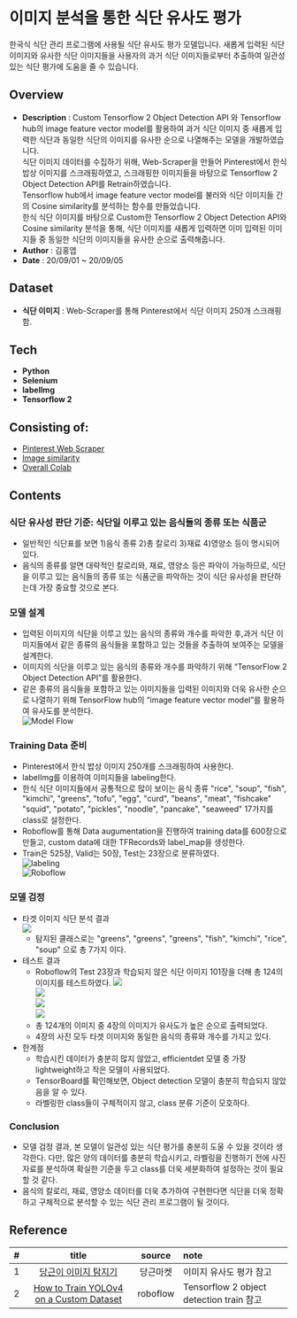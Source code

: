 # 이미지 분석을 통한 식단 유사도 평가
한국식 식단 관리 프로그램에 사용될 식단 유사도 평가 모델입니다. 새롭게 입력된 식단 이미지와 유사한 식단 이미지들을 사용자의 과거 식단 이미지들로부터 추출하여 일관성 있는 식단 평가에 도움을 줄 수 있습니다.
## Overview
- **Description** : Custom Tensorflow 2 Object Detection API 와 Tensorflow hub의 image feature vector model를 활용하여 과거 식단 이미지 중 새롭게 입력한 식단과 동일한 식단의 이미지를 유사한 순으로 나열해주는 모델을 개발하였습니다.   
식단 이미지 데이터를 수집하기 위해, Web-Scraper을 만들어 Pinterest에서 한식 밥상 이미지를 스크래핑하였고, 스크래핑한 이미지들을 바탕으로 Tensorflow 2 Object Detection API를 Retrain하였습니다.   
Tensorflow hub에서 image feature vector model를 불러와 식단 이미지들 간의 Cosine similarity를 분석하는 함수를 만들었습니다.   
한식 식단 이미지를 바탕으로 Custom한 Tensorflow 2 Object Detection API와 Cosine similarity 분석을 통해, 식단 이미지를 새롭게 입력하면 이미 입력된 이미지들 중 동일한 식단의 이미지들을 유사한 순으로 출력해줍니다.
- **Author** : 김홍엽
- **Date** : 20/09/01 ~ 20/09/05
## Dataset
- **식단 이미지** : Web-Scraper를 통해 Pinterest에서 식단 이미지 250개 스크래핑함.
## Tech
- **Python**
- **Selenium**
- **labelImg**
- **Tensorflow 2**
## Consisting of:
- [Pinterest Web Scraper](https://github.com/hngyb/Project/blob/master/Diet-image-analysis/Diet-image-Scraper.py)
- [Image similarity](https://github.com/hngyb/Project/blob/master/Diet-image-analysis/Image-similarity.ipynb)
- [Overall Colab](https://colab.research.google.com/drive/1rq6bCdX2KkgVKMmwrwdtnO52DTkD4TMD?usp=sharing)
## Contents
### 식단 유사성 판단 기준: 식단일 이루고 있는 음식들의 종류 또는 식품군
- 일반적인 식단표를 보면 1)음식 종류 2)총 칼로리 3)재료 4)영양소 등이 명시되어 있다.
- 음식의 종류를 알면 대략적인 칼로리와, 재료, 영양소 등은 파악이 가능하므로, 식단을 이루고 있는 음식들의 종류 또는 식품군을 파악하는 것이 식단 유사성을 판단하는데 가장 중요할 것으로 본다.
### 모델 설계
- 입력된 이미지의 식단을 이루고 있는 음식의 종류와 개수를 파악한 후,과거 식단 이미지들에서 같은 종류의 음식들을 포함하고 있는 것들을 추출하여 보여주는 모델을 설계한다.
- 이미지의 식단을 이루고 있는 음식의 종류와 개수를 파악하기 위해 “TensorFlow 2 Object Detection API”를 활용한다.
- 같은 종류의 음식들을 포함하고 있는 이미지들을 입력된 이미지와 더욱 유사한 순으로 나열하기 위해 TensorFlow hub의 “image feature vector model”를 활용하여 유사도를 분석한다.   
    ![Model Flow](https://user-images.githubusercontent.com/68726615/92483858-48106580-f224-11ea-8b33-c08e2441a8d5.png)   
### Training Data 준비
- Pinterest에서 한식 밥상 이미지 250개를 스크래핑하여 사용한다.
- labelImg를 이용하여 이미지들을 labeling한다.
- 한식 식단 이미지들에서 공통적으로 많이 보이는 음식 종류 "rice", "soup", "fish", "kimchi", "greens", "tofu", "egg", "curd", "beans", "meat", "fishcake" "squid", "potato", "pickles", "noodle", "pancake", "seaweed" 17가지를 class로 설정한다.
- Roboflow를 통해 Data augumentation을 진행하여 training data를 600장으로 만들고, custom data에 대한 TFRecords와 label_map을 생성한다.
- Train은 525장, Valid는 50장, Test는 23장으로 분류하였다.   
    ![labeling](https://user-images.githubusercontent.com/68726615/92483860-48106580-f224-11ea-9811-167a8b97eb33.png)   
    ![Roboflow](https://user-images.githubusercontent.com/68726615/92483848-45157500-f224-11ea-94cd-a0dafb16a7dd.png)
### 모델 검정
- 타겟 이미지 식단 분석 결과   
    ![](https://user-images.githubusercontent.com/68726615/92483845-43e44800-f224-11ea-9257-236408c26229.png)   
    - 탐지된 클래스로는 "greens", "greens", "greens", "fish", "kimchi", "rice", "soup" 으로 총 7가지 이다.
- 테스트 결과   
    - Roboflow의 Test 23장과 학습되지 않은 식단 이미지 101장을 더해 총 124의 이미지를 테스트하였다.
    ![](https://user-images.githubusercontent.com/68726615/92483832-40e95780-f224-11ea-93cd-db92dde524a6.png)   
    ![](https://user-images.githubusercontent.com/68726615/92483825-3e86fd80-f224-11ea-8928-0839066b25fa.png)   
    ![](https://user-images.githubusercontent.com/68726615/92483815-3c24a380-f224-11ea-91a8-a1734ab40450.png)   
    ![](https://user-images.githubusercontent.com/68726615/92483802-39c24980-f224-11ea-940b-bfb6e448d8d4.png)   
    - 총 124개의 이미지 중 4장의 이미지가 유사도가 높은 순으로 출력되었다.
    - 4장의 사진 모두 타겟 이미지와 동일한 음식의 종류와 개수를 가지고 있다.
- 한계점
    - 학습시킨 데이터가 충분히 많지 않았고, efficientdet 모델 중 가장 lightweight하고 작은 모델이 사용되었다.
    - TensorBoard를 확인해보면, Object detection 모델이 충분히 학습되지 않았음을 알 수 있다.
    - 라벨링한 class들이 구체적이지 않고, class 분류 기준이 모호하다.
### Conclusion
- 모델 검정 결과, 본 모델이 일관성 있는 식단 평가를 충분히 도울 수 있을 것이라 생각한다. 다만, 많은 양의 데이터를 충분히 학습시키고, 라벨링을 진행하기 전에 사진 자료를 분석하여 확실한 기준을 두고 class를 더욱 세분화하여 설정하는 것이 필요할 것 같다.
- 음식의 칼로리, 재료, 영양소 데이터를 더욱 추가하여 구현한다면 식단을 더욱 정확하고 구체적으로 분석할 수 있는 식단 관리 프로그램이 될 것이다.
## Reference
|#|title|source|note|
|:---:|:--------:|:---------:|:---------|
|1|[당근이 이미지 탐지기](https://medium.com/daangn/이미지-탐지기-쉽게-구현하기-abd967638c8e)|당근마켓|이미지 유사도 평가 참고|
|2|[How to Train YOLOv4 on a Custom Dataset](https://blog.roboflow.com/training-yolov4-on-a-custom-dataset/)|roboflow|Tensorflow 2 object detection train 참고|
